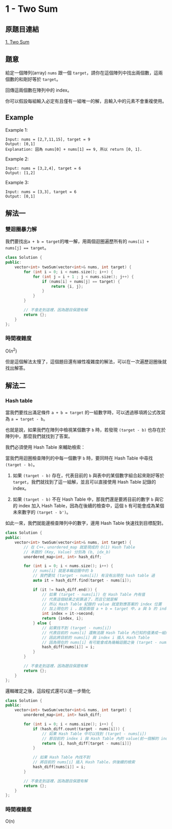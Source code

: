 # 1 - Two Sum

## 原題目連結
[1. Two Sum](https://leetcode.com/problems/two-sum/description/)

## 題意
給定一個陣列(array) `nums` 跟一個 `target`，請你在這個陣列中找出兩個數，這兩個數的和剛好等於 `target`。

回傳這兩個數在陣列中的 index。

你可以假設每組輸入必定有且僅有一組唯一的解，且輸入中的元素不會重複使用。

## Example
Example 1:
```
Input: nums = [2,7,11,15], target = 9
Output: [0,1]
Explanation: 因為 nums[0] + nums[1] == 9, 所以 return [0, 1].
```
Example 2:
```
Input: nums = [3,2,4], target = 6
Output: [1,2]
```
Example 3:
```
Input: nums = [3,3], target = 6
Output: [0,1]
```

## 解法一
### 雙迴圈暴力解
我們要找出`a + b = target`的唯一解，用兩個迴圈遍歷所有的 `nums[i] + nums[j] == target`。

```c++
class Solution {
public:
    vector<int> twoSum(vector<int>& nums, int target) {
        for (int i = 0; i < nums.size(); i++) {
            for (int j = i + 1 ; j < nums.size(); j++) {
                if (nums[i] + nums[j] == target) {
                    return {i, j};
                }
            }
        }

        // 不會走到這裡，因為題目保證有解
        return {};
    }
};
```

### 時間複雜度
O($n^2$)

但是這個解法太慢了，這個題目還有線性複雜度的解法，可以在一次遍歷迴圈後就找出解答。

## 解法二
### Hash table

當我們要找出滿足條件 `a + b = target` 的一組數字時，可以透過移項將公式改寫為 `a = target - b`。

也就是說，如果我們在陣列中檢視某個數字 `b` 時，若發現 `(target - b)` 也存在於陣列中，那麼我們就找到了答案。

我們必須使用 Hash Table 來輔助檢索：

當我們用迴圈檢查陣列的中每一個數字 `b` 時，要同時在 Hash Table 中尋找 `(target - b)`。

1. 如果 `(target - b)` 存在，代表目前的 `b` 與表中的某個數字組合起來剛好等於 `target`，我們就找到了這一組解，並且可以直接使用 Hash Table 記錄的 index。

2. 如果 `(target - b)` 不在 Hash Table 中，那我們還是要將目前的數字 `b` 與它的 index 加入 Hash Table，因為在後續的檢查中，這個 `b` 有可能會成為某個未來數字的 `(target - b')`。

如此一來，我們就能邊檢查陣列中的數字，邊用 Hash Table 快速找到目標配對。

```c++
class Solution {
public:
    vector<int> twoSum(vector<int>& nums, int target) {
        // 在 C++，unordered_map 就是現成的 O(1) Hash Table
        // 本題的 (Key, Value) 分別為 (b, idx_b)
        unordered_map<int, int> hash_diff;

        for (int i = 0; i < nums.size(); i++) {
            // nums[i] 就是本輪迴圈中的 b
            // 我們要找 (target - nums[i]) 有沒有出現在 hash table 過
            auto it = hash_diff.find(target - nums[i]);

            if (it != hash_diff.end()) {
                // 如果 (target - nums[i]) 在 Hash Table 內有值
                // 代表這個結果之前算過了，而且它就是解
                // 所以 Hash Table 紀錄的 value 就是對應答案的 index 位置
                // 加上現在的 i ，就是兩個 a + b = target 中，a 與 b 的 index
                int index = it->second;
                return {index, i};
            } else {
                // 如果找不到 (target - nums[i])
                // 代表目前的 nums[i] 還無法跟 Hash Table 內已知的值湊成一組解
                // 因此將目前的 nums[i] 與 index i 插入 Hash Table
                // 因為現在的 nums[i] 有可能會成為幾輪迴圈之後 (target - nums[x]) 的解
                hash_diff[nums[i]] = i;
            }
        }

        // 不會走到這裡，因為題目保證有解
        return {};
    }
};
```

邏輯確定之後，這段程式還可以進一步簡化

```c++
class Solution {
public:
    vector<int> twoSum(vector<int>& nums, int target) {
        unordered_map<int, int> hash_diff;

        for (int i = 0; i < nums.size(); i++) {
            if (hash_diff.count(target - nums[i])) {
                // 如果 Hash Table 中可以找到 (target - nums[i])
                // 那目前的 index i 與 Hash Table 內的 value(前一個解的 index) 就是答案
                return {i, hash_diff[target - nums[i]]}
            }

            // 如果 Hash Table 內找不到
            // 將目前的 nums[i] 插入 Hash Table，供後續的檢索
            hash_diff[nums[i]] = i;
        }

        // 不會走到這裡，因為題目保證有解
        return {};
    }
};
```

### 時間複雜度
O(n)